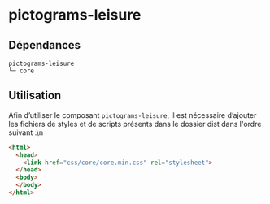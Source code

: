 # pictograms-leisure

## Dépendances
```shell
pictograms-leisure
└─ core
```

## Utilisation
Afin d’utiliser le composant `pictograms-leisure`, il est nécessaire d’ajouter les fichiers de styles et de scripts présents dans le dossier dist dans l'ordre suivant :\n
```html
<html>
  <head>
    <link href="css/core/core.min.css" rel="stylesheet">
  </head>
  <body>
  </body>
</html>
```
